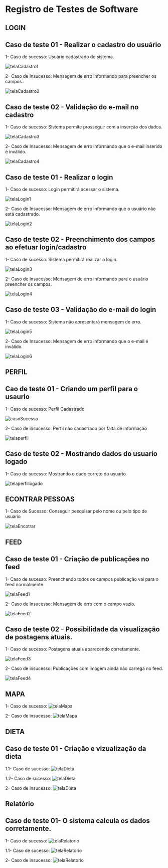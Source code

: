 # Registro de Testes de Software

## LOGIN

## Caso de teste 01 - Realizar o cadastro do usuário

1- Caso de sucesso: Usuário cadastrado do sistema.

![telaCadastro1](img/CadastroSucess.png)

2- Caso de Insucesso: Mensagem de erro informando para preencher os campos.

![telaCadastro2](img/CadastroError.png)

## Caso de teste 02 - Validação do e-mail no cadastro

1- Caso de sucesso: Sistema permite prosseguir com a inserção dos dados.

![telaCadastro3](img/EmailOK.png)

2- Caso de Insucesso: Mensagem de erro informando que o e-mail inserido é inválido.

![telaCadastro4](img/EmailOK.png)

## Caso de teste 01 - Realizar o login

1- Caso de sucesso: Login permitirá acessar o sistema.

![telaLogin1](img/LoginOK.png)

2- Caso de Insucesso: Mensagem de erro informando que o usuário não está cadastrado.

![telaLogin2](img/LoginInvalido.png)

## Caso de teste 02 - Preenchimento dos campos ao efetuar login/cadastro

1- Caso de sucesso: Sistema permitirá realizar o login.

![telaLogin3](img/LoginOK.png)

2- Caso de Insucesso: Mensagem de erro informando para o usuário preencher os campos.

![telaLogin4](img/LoginError.png)

## Caso de teste 03 - Validação do e-mail do login

1- Caso de sucesso: Sistema não apresentará mensagem de erro.

![telaLogin5](img/EmailLoginOK.png)

2- Caso de Insucesso: Mensagem de erro informando que o e-mail é inválido.

![telaLogin6](img/EmailLoginError.png)

## PERFIL

## Cao de teste 01 - Criando um perfil para o usaurio

1- Caso de sucesso: Perfil Cadastrado 

![casoSucesso](img/caso%20de%20sucesso%20perfil.png)

2- Caso de insucesso: Perfil não cadastrado por falta de informação

![telaperfil](img/caso%20de%20insucesso%20perfil.png)

## Caso de teste 02 - Mostrando dados do usuario logado

1- Caso de sucesso: Mostrando o dado correto do usuario

![telaperfillogado](img/infor.png)

## ECONTRAR PESSOAS

1- Caso de Sucesso: Conseguir pesquisar pelo nome ou pelo tipo de usuario

![telaEncotrar](img/encontrarAmigos.png)

## FEED 

## Caso de teste 01 - Criação de publicações no feed

1- Caso de sucesso: Preenchendo todos os campos publicação vai para o feed normalmente.

![telaFeed1](img/DadosPreenchidosFeed.png)

2- Caso de Insucesso: Mensagem de erro com o campo vazio.

![telaFeed2](img/DadosNaoPreenchidosFeed.png)


## Caso de teste 02 - Possibilidade da visualização de postagens atuais.

1- Caso de sucesso: Postagens atuais aparecendo corretamente.

![telaFeed3](img/PostagensFeed.png)

2- Caso de insucesso: Publicações com imagem ainda não carrega no feed.

![telaFeed4](img/PublicacoesFeed.png)


## MAPA 

1- Caso de sucesso:
![telaMapa](img/MapaOK.png)

2- Caso de insucesso:
![telaMapa](img/MapaError.png)


## DIETA 
## Caso de teste 01 - Criação e vizualização da dieta

1.1- Caso de sucesso:
![telaDieta](img/caso%20de%20sucesso-1.2%20Dieta.jpg)

1.2- Caso de sucesso:
![telaDieta](img/caso%20de%20sucesso-1.1%20Dieta.jpg)

2- Caso de insucesso:
![telaDieta](img/caso%20de%20insucesso%201.1%20Dieta.jpg)


## Relatório

## Caso de teste 01- O sistema calcula os dados corretamente.

1- Caso de sucesso:
![telaRelatorio](img/caso%20de%20sucesso-1.1%20imc%20(1).png)

1.1- Caso de sucesso:
![telaRelatorio](img/caso%20de%20sucesso-1.1%20imc%20(2).png)

2- Caso de insucesso:
![telaRelatorio](img/caso%20de%20insucesso%201.1%20imc.png)
